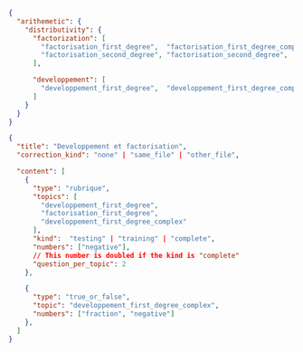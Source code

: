 <!-- // ## Comment s'organise une feuille d'exercices et comment en créer ?

// Une feuille d'exercices est un ensemble d'exercices (en général, entre 3 et 7) avec leur correction, [libre à vous de choisir le thème de la feuille générée,  un "Développement" "Equations du second degré"]

// Une feuille d'exercices est un ensemble d'exercices (en général, entre 3 et 7) avec leur correction.
// Pour générer vos feuilles, deux options s'ouvrent à vous :
// - Choisir une ou plusieurs "rubriques", une rubrique est un ensemble d'exerices choisis aléatoirement, selon plusieurs critères :

//  -->

```json
{
  "arithemetic": {
    "distributivity": {
      "factorization": [
        "factorisation_first_degree",  "factorisation_first_degree_complex",
        "factorisation_second_degree", "factorisation_second_degree",
      ],

      "developpement": [
        "developpement_first_degree",  "developpement_first_degree_complex",
      ]
    }
  }
}

{
  "title": "Developpement et factorisation",
  "correction_kind": "none" | "same_file" | "other_file",

  "content": [
    {
      "type": "rubrique",
      "topics": [
        "developpement_first_degree", 
        "factorisation_first_degree",
        "developpement_first_degree_complex"
      ],
      "kind":  "testing" | "training" | "complete",
      "numbers": ["negative"],
      // This number is doubled if the kind is "complete"
      "question_per_topic": 2
    },

    {
      "type": "true_or_false",
      "topic": "developpement_first_degree_complex",
      "numbers": ["fraction", "negative"]
    },
  ]
}
```